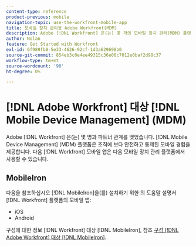 ```yaml
---
content-type: reference
product-previous: mobile
navigation-topic: use-the-workfront-mobile-app
title: 모바일 장치 관리용 Adobe Workfront(MDM)
description: Adobe [!DNL Workfront] 은(는) 몇 개의 모바일 장치 관리(MDM) 플랫폼과 파트너 관계를 맺어 조직에 보다 안전하고 통제된 모바일 경험을 제공합니다. Workfront 모바일 앱은 다음 모바일 장치 관리 플랫폼인 EDIT ME에서 사용할 수 있습니다.
author: Nolan
feature: Get Started with Workfront
exl-id: 6f989fb8-5e33-4626-92cf-1d3a629698b0
source-git-commit: 854eb3c0e4ee49315c36e00c7012e0baf2d98c37
workflow-type: tm+mt
source-wordcount: '98'
ht-degree: 0%

---
```


# [!DNL Adobe Workfront] 대상 [!DNL Mobile Device Management] (MDM)

Adobe [!DNL Workfront] 은(는) 몇 명과 파트너 관계를 맺었습니다. [!DNL Mobile Device Management] (MDM) 플랫폼은 조직에 보다 안전하고 통제된 모바일 경험을 제공합니다. 다음 [!DNL Workfront] 모바일 앱은 다음 모바일 장치 관리 플랫폼에서 사용할 수 있습니다.

## MobileIron

다음을 참조하십시오 [!DNL MobileIron]을(를) 설치하기 위한 의 도움말 설명서 [!DNL Workfront] 플랫폼의 모바일 앱:

* iOS
* Android

구성에 대한 정보 [!DNL Workfront] 대상 [!DNL MobileIron], 참조 [구성 [!DNL Adobe Workfront] 대상 [!DNL MobileIron]](../../../workfront-basics/mobile-apps/using-the-workfront-mobile-app/wf-mobileiron-configs.md).

<!--
<h2 data-mc-conditions="QuicksilverOrClassic.Draft mode">Blackberry Dynamics</h2>
-->

<!--
<p data-mc-conditions="QuicksilverOrClassic.Draft mode">See Blackberry Dynamics' help documentation to install the Workfront mobile app from their platform:</p>
-->

<!--
<ul data-mc-conditions="QuicksilverOrClassic.Draft mode">
<li>iOS</li>
<li>Android</li>
</ul>
-->
